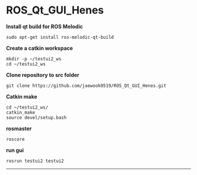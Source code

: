 # ROS_Qt_GUI_Henes
**Install qt build for ROS Melodic**
```
sudo apt-get install ros-melodic-qt-build
```
**Create a catkin workspace**
```
mkdir -p ~/testui2_ws
cd ~/testui2_ws
```
**Clone repository to src folder**
```
git clone https://github.com/jaewook0519/ROS_Qt_GUI_Henes.git
```
**Catkin make**
```
cd ~/testui2_ws/
catkin_make
source devel/setup.bash
```
**rosmaster**
```
roscore
```
**run gui**
```
rosrun testui2 testui2
```
** **
```

```
